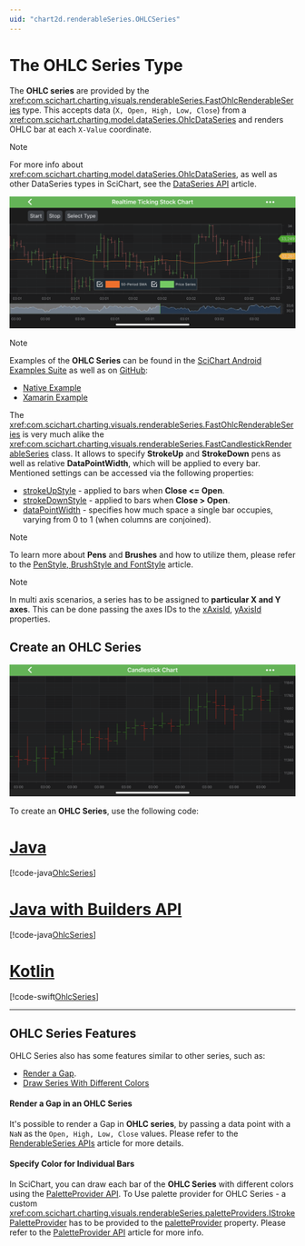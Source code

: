 ```yaml
---
uid: "chart2d.renderableSeries.OHLCSeries"
---
```


# The OHLC Series Type
The **OHLC series** are provided by the <xref:com.scichart.charting.visuals.renderableSeries.FastOhlcRenderableSeries> type. This accepts data (`X, Open, High, Low, Close`) from a <xref:com.scichart.charting.model.dataSeries.OhlcDataSeries> and renders OHLC bar at each `X-Value` coordinate.

> [!NOTE] 
> For more info about <xref:com.scichart.charting.model.dataSeries.OhlcDataSeries>, as well as other DataSeries types in SciChart, see the [DataSeries API](xref:chart2d.DataSeriesAPIs) article.

![OHLC Series Type](images/realtime-ticking-stock-chart-example.png)

> [!NOTE]
> Examples of the **OHLC Series** can be found in the [SciChart Android Examples Suite](https://www.scichart.com/examples/android-chart/) as well as on [GitHub](https://github.com/ABTSoftware/SciChart.Android.Examples):
> - [Native Example](https://www.scichart.com/example/android-realtime-ticking-stock-charts/)
> - [Xamarin Example](https://www.scichart.com/example/xamarin-chart-realtime-ticking-stock-charts-example/)

The <xref:com.scichart.charting.visuals.renderableSeries.FastOhlcRenderableSeries> is very much alike the <xref:com.scichart.charting.visuals.renderableSeries.FastCandlestickRenderableSeries> class. It allows to specify **StrokeUp** and **StrokeDown** pens as well as relative **DataPointWidth**, which will be applied to every bar. Mentioned settings can be accessed via the following properties:
- [strokeUpStyle](xref:com.scichart.charting.visuals.renderableSeries.OhlcRenderableSeriesBase.setStrokeUpStyle(com.scichart.drawing.common.PenStyle)) - applied to bars when **Close <= Open**. 
- [strokeDownStyle](xref:com.scichart.charting.visuals.renderableSeries.OhlcRenderableSeriesBase.setStrokeDownStyle(com.scichart.drawing.common.PenStyle)) - applied to bars when **Close > Open**.
- [dataPointWidth](xref:com.scichart.charting.visuals.renderableSeries.OhlcRenderableSeriesBase.setDataPointWidth(double)) - specifies how much space a single bar occupies, varying from 0 to 1 (when columns are conjoined). 

> [!NOTE] 
> To learn more about **Pens** and **Brushes** and how to utilize them, please refer to the [PenStyle, BrushStyle and FontStyle](xref:stylingAndTheming.PenStyleBrushStyleAndFontStyle) article.

> [!NOTE] 
> In multi axis scenarios, a series has to be assigned to **particular X and Y axes**. This can be done passing the axes IDs to the [xAxisId](xref:com.scichart.charting.visuals.renderableSeries.IRenderableSeries.setXAxisId(java.lang.String)), [yAxisId](xref:com.scichart.charting.visuals.renderableSeries.IRenderableSeries.setYAxisId(java.lang.String)) properties.

## Create an OHLC Series
![OHLC Chart Example](images/ohlc-chart-example.png)

To create an **OHLC Series**, use the following code:

# [Java](#tab/java)
[!code-java[OhlcSeries](../../../samples/sandbox/app/src/main/java/com/scichart/docsandbox/examples/java/series2d/OhlcSeries2D.java#Example)]
# [Java with Builders API](#tab/javaBuilder)
[!code-java[OhlcSeries](../../../samples/sandbox/app/src/main/java/com/scichart/docsandbox/examples/javaBuilder/series2d/OhlcSeries2D.java#Example)]
# [Kotlin](#tab/kotlin)
[!code-swift[OhlcSeries](../../../samples/sandbox/app/src/main/java/com/scichart/docsandbox/examples/kotlin/series2d/OhlcSeries2D.kt#Example)]
***

## OHLC Series Features
OHLC Series also has some features similar to other series, such as:
- [Render a Gap](#render-a-gap-in-an-ohlc-series).
- [Draw Series With Different Colors](#specify-color-for-individual-bars)

#### Render a Gap in an OHLC Series
It's possible to render a Gap in **OHLC series**, by passing a data point with a `NaN` as the `Open, High, Low, Close` values. Please refer to the [RenderableSeries APIs](xref:chart2d.2DChartTypes#adding-a-gap-onto-a-renderableseries) article for more details.

#### Specify Color for Individual Bars
In SciChart, you can draw each bar of the **OHLC Series** with different colors using the [PaletteProvider API](xref:chart2d.PaletteProviderAPI). 
To Use palette provider for OHLC Series - a custom <xref:com.scichart.charting.visuals.renderableSeries.paletteProviders.IStrokePaletteProvider> has to be provided to the [paletteProvider](xref:com.scichart.charting.visuals.renderableSeries.IRenderableSeries.setPaletteProvider(com.scichart.charting.visuals.renderableSeries.paletteProviders.IPaletteProvider)) property. Please refer to the [PaletteProvider API](xref:chart2d.PaletteProviderAPI) article for more info.

